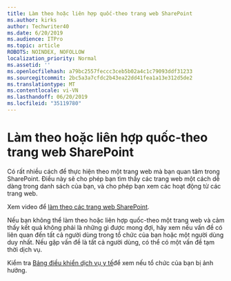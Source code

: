 ```yaml
---
title: Làm theo hoặc liên hợp quốc-theo trang web SharePoint
ms.author: kirks
author: Techwriter40
ms.date: 6/20/2019
ms.audience: ITPro
ms.topic: article
ROBOTS: NOINDEX, NOFOLLOW
localization_priority: Normal
ms.assetid: ''
ms.openlocfilehash: a79bc2557feccc3ceb5b02a4c1c79093ddf31233
ms.sourcegitcommit: 2bc5a3a7cfdc2b43ea22dd41fea1a13e312d5de2
ms.translationtype: MT
ms.contentlocale: vi-VN
ms.lasthandoff: 06/20/2019
ms.locfileid: "35119780"
---
```

# <a name="follow-or-un-follow-a-sharepoint-site"></a>Làm theo hoặc liên hợp quốc-theo trang web SharePoint

Có rất nhiều cách để thực hiện theo một trang web mà bạn quan tâm trong SharePoint. Điều này sẽ cho phép bạn tìm thấy các trang web một cách dễ dàng trong danh sách của bạn, và cho phép bạn xem các hoạt động từ các trang web. 

Xem video để [làm theo các trang web SharePoint](https://support.office.com/en-us/article/Video-Follow-a-SharePoint-site-33DB6FA5-9528-45D7-BCC7-F9C1FAAACAE0). 

Nếu bạn không thể làm theo hoặc liên hợp quốc-theo một trang web và cảm thấy kết quả không phải là những gì được mong đợi, hãy xem nếu vấn đề có liên quan đến tất cả người dùng trong tổ chức của bạn hoặc một người dùng duy nhất. Nếu gặp vấn đề là tất cả người dùng, có thể có một vấn đề tạm thời dịch vụ. 

Kiểm tra [Bảng điều khiển dịch vụ y tế](https://admin.microsoft.com/AdminPortal/Home#/servicehealth)để xem nếu tổ chức của bạn bị ảnh hưởng.
